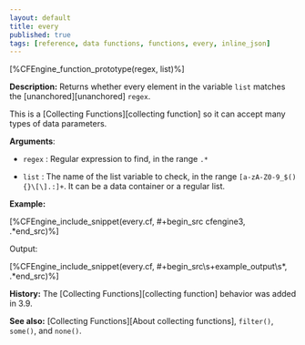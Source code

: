 ```yaml
---
layout: default
title: every
published: true
tags: [reference, data functions, functions, every, inline_json]
---
```


[%CFEngine_function_prototype(regex, list)%]

**Description:** Returns whether every element in the variable `list` matches
the [unanchored][unanchored] `regex`.

This is a [Collecting Functions][collecting function] so it can accept many types of data parameters.

**Arguments**:

* `regex` : Regular expression to find, in the range `.*`

* `list` : The name of the list variable to check, in the range
`[a-zA-Z0-9_$(){}\[\].:]+`.  It can be a data container or a regular
list.

**Example:**

[%CFEngine_include_snippet(every.cf, #\+begin_src cfengine3, .*end_src)%]

Output:

[%CFEngine_include_snippet(every.cf, #\+begin_src\s+example_output\s*, .*end_src)%]

**History:** The [Collecting Functions][collecting function] behavior was added in 3.9.

**See also:** [Collecting Functions][About collecting functions], `filter()`, `some()`, and `none()`.
